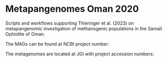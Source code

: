 # Metapangenomes Oman 2020
Scripts and workflows supporting Thieringer et al. (2023) on metapangenomic investigation of methanogenic populations in the Samail Ophiolite of Oman.


The MAGs can be found at NCBI project number:

The metagenomes are located at JGI with project accession numbers:
